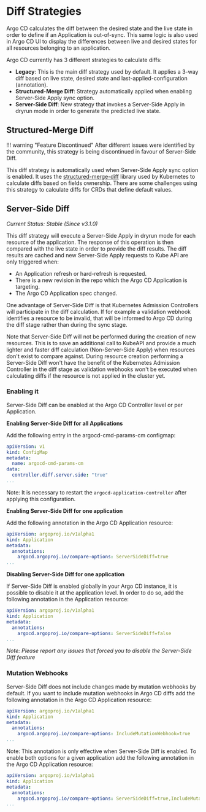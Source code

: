 # Diff Strategies

Argo CD calculates the diff between the desired state and the live
state in order to define if an Application is out-of-sync. This same
logic is also used in Argo CD UI to display the differences between
live and desired states for all resources belonging to an application.

Argo CD currently has 3 different strategies to calculate diffs:

- **Legacy**: This is the main diff strategy used by default. It
  applies a 3-way diff based on live state, desired state and
  last-applied-configuration (annotation).
- **Structured-Merge Diff**: Strategy automatically applied when
  enabling Server-Side Apply sync option. 
- **Server-Side Diff**: New strategy that invokes a Server-Side Apply
  in dryrun mode in order to generate the predicted live state.

## Structured-Merge Diff

!!! warning "Feature Discontinued"
    After different issues were identified by the community, this strategy is being discontinued in favour of Server-Side Diff.

This diff strategy is automatically used when Server-Side Apply
sync option is enabled. It uses the [structured-merge-diff][2] library
used by Kubernetes to calculate diffs based on fields ownership. There
are some challenges using this strategy to calculate diffs for CRDs
that define default values.

## Server-Side Diff
*Current Status: Stable (Since v3.1.0)*

This diff strategy will execute a Server-Side Apply in dryrun mode for
each resource of the application. The response of this operation is then
compared with the live state in order to provide the diff results. The
diff results are cached and new Server-Side Apply requests to Kube API
are only triggered when:

- An Application refresh or hard-refresh is requested.
- There is a new revision in the repo which the Argo CD Application is
  targeting.
- The Argo CD Application spec changed.

One advantage of Server-Side Diff is that Kubernetes Admission
Controllers will participate in the diff calculation. If for example
a validation webhook identifies a resource to be invalid, that will be
informed to Argo CD during the diff stage rather than during the sync 
stage.

Note that Server-Side Diff will not be performed during the creation of new resources.
This is to save an additional call to KubeAPI and provide a much lighter and faster diff calculation
(Non-Server-Side Apply) when resources don't exist to compare against. During resource creation performing a
Server-Side Diff won't have the benefit of the Kubernetes Admission Controller in the diff stage as validation webhooks 
won't be executed when calculating diffs if the resource is not applied in the cluster yet.

### Enabling it

Server-Side Diff can be enabled at the Argo CD Controller level or per
Application.

**Enabling Server-Side Diff for all Applications**

Add the following entry in the argocd-cmd-params-cm configmap:

```yaml
apiVersion: v1
kind: ConfigMap
metadata:
  name: argocd-cmd-params-cm
data:
  controller.diff.server.side: "true"
...
```

Note: It is necessary to restart the `argocd-application-controller`
after applying this configuration.

**Enabling Server-Side Diff for one application**

Add the following annotation in the Argo CD Application resource:

```yaml
apiVersion: argoproj.io/v1alpha1
kind: Application
metadata:
  annotations:
    argocd.argoproj.io/compare-options: ServerSideDiff=true
...
```

**Disabling Server-Side Diff for one application**

If Server-Side Diff is enabled globally in your Argo CD instance, it
is possible to disable it at the application level. In order to do so,
add the following annotation in the Application resource:

```yaml
apiVersion: argoproj.io/v1alpha1
kind: Application
metadata:
  annotations:
    argocd.argoproj.io/compare-options: ServerSideDiff=false
...
```

*Note: Please report any issues that forced you to disable the
Server-Side Diff feature*

### Mutation Webhooks

Server-Side Diff does not include changes made by mutation webhooks by
default. If you want to include mutation webhooks in Argo CD diffs add
the following annotation in the Argo CD Application resource:

```yaml
apiVersion: argoproj.io/v1alpha1
kind: Application
metadata:
  annotations:
    argocd.argoproj.io/compare-options: IncludeMutationWebhook=true
...
```

Note: This annotation is only effective when Server-Side Diff is
enabled. To enable both options for a given application add the
following annotation in the Argo CD Application resource:

```yaml
apiVersion: argoproj.io/v1alpha1
kind: Application
metadata:
  annotations:
    argocd.argoproj.io/compare-options: ServerSideDiff=true,IncludeMutationWebhook=true
...
```

[1]: https://github.com/argoproj/argoproj/blob/main/community/feature-status.md#beta
[2]: https://github.com/kubernetes-sigs/structured-merge-diff
